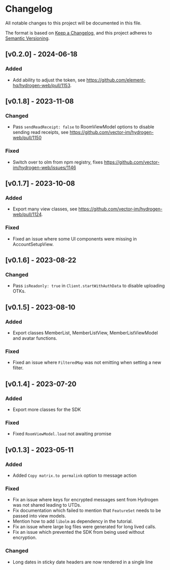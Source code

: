 # Changelog

All notable changes to this project will be documented in this file.

The format is based on [Keep a Changelog](https://keepachangelog.com/en/1.1.0/),
and this project adheres to [Semantic Versioning](https://semver.org/spec/v2.0.0.html).

## [v0.2.0] - 2024-06-18

### Added

-   Add ability to adjust the token, see https://github.com/element-hq/hydrogen-web/pull/1153.

## [v0.1.8] - 2023-11-08

### Changed

-   Pass `sendReadReceipt: false` to RoomViewModel options to disable sending read receipts, see https://github.com/vector-im/hydrogen-web/pull/1150

### Fixed

-   Switch over to olm from npm registry, fixes https://github.com/vector-im/hydrogen-web/issues/1146

## [v0.1.7] - 2023-10-08

### Added

-   Export many view classes, see https://github.com/vector-im/hydrogen-web/pull/1124.

### Fixed

-   Fixed an issue where some UI components were missing in AccountSetupView.

## [v0.1.6] - 2023-08-22

### Changed

-   Pass `isReadonly: true` in `Client.startWithAuthData` to disable uploading OTKs.

## [v0.1.5] - 2023-08-10

### Added

-   Export classes MemberList, MemberListView, MemberListViewModel and avatar functions.

### Fixed

-   Fixed an issue where `FilteredMap` was not emitting when setting a new filter.

## [v0.1.4] - 2023-07-20

### Added

-   Export more classes for the SDK

### Fixed

-   Fixed `RoomViewModel.load` not awaiting promise

## [v0.1.3] - 2023-05-11

### Added

-   Added `Copy matrix.to permalink` option to message action

### Fixed

-   Fix an issue where keys for encrypted messages sent from Hydrogen was not shared leading to UTDs.
-   Fix documentation which failed to mention that `FeatureSet` needs to be passed into view models.
-   Mention how to add `libolm` as dependency in the tutorial.
-   Fix an issue where large log files were generated for long lived calls.
-   Fix an issue which prevented the SDK from being used without encryption.

### Changed

-   Long dates in sticky date headers are now rendered in a single line
